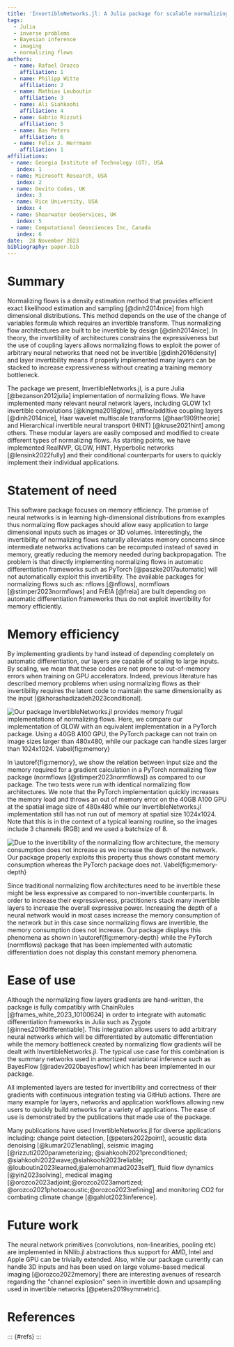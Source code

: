 ```yaml
---
title: 'InvertibleNetworks.jl: A Julia package for scalable normalizing flows'
tags:
  - Julia
  - inverse problems
  - Bayesian inference
  - imaging
  - normalizing flows
authors:
  - name: Rafael Orozco
    affiliation: 1
  - name: Philipp Witte
    affiliation: 2
  - name: Mathias Louboutin
    affiliation: 3
  - name: Ali Siahkoohi
    affiliation: 4
  - name: Gabrio Rizzuti
    affiliation: 5
  - name: Bas Peters
    affiliation: 6
  - name: Felix J. Herrmann
    affiliation: 1
affiliations:
 - name: Georgia Institute of Technology (GT), USA
   index: 1
 - name: Microsoft Research, USA
   index: 2
 - name: Devito Codes, UK
   index: 3
 - name: Rice University, USA
   index: 4
 - name: Shearwater GeoServices, UK
   index: 5
 - name: Computational Geosciences Inc, Canada
   index: 6
date:  28 November 2023  
bibliography: paper.bib
---
```


# Summary
Normalizing flows is a density estimation method that provides efficient exact likelihood estimation and sampling [@dinh2014nice] from high dimensional distributions. This method depends on the use of the change of variables formula which requires an invertible transform. Thus normalizing flow architectures are built to be invertible by design [@dinh2014nice]. In theory, the invertibility of architectures constrains the expressiveness but the use of coupling layers allows normalizing flows to exploit the power of arbitrary neural networks that need not be invertible [@dinh2016density] and layer invertibility means if properly implemented many layers can be stacked to increase expressiveness without creating a training memory bottleneck.  

The package we present, InvertibleNetworks.jl, is a pure Julia [@bezanson2012julia] implementation of normalizing flows. We have implemented many relevant neural network layers, including GLOW 1x1 invertible convolutions [@kingma2018glow], affine/additive coupling layers [@dinh2014nice], Haar wavelet multiscale transforms [@haar1909theorie] and Hierarchical invertible neural transport (HINT) [@kruse2021hint] among others. These modular layers are easily composed and modified to create different types of normalizing flows. As starting points, we have implemented RealNVP, GLOW, HINT, Hyperbolic networks [@lensink2022fully] and their conditional counterparts for users to quickly implement their individual applications. 

# Statement of need

This software package focuses on memory efficiency. The promise of neural networks is in learning high-dimensional distributions from examples thus normalizing flow packages should allow easy application to large dimensional inputs such as images or 3D volumes. Interestingly, the invertibility of normalizing flows naturally alleviates memory concerns since intermediate networks activations can be recomputed instead of saved in memory, greatly reducing the memory needed during backpropagation. The problem is that directly implementing normalizing flows in automatic differentiation frameworks such as PyTorch [@paszke2017automatic] will not automatically exploit this invertibility. The available packages for normalizing flows such as: nflows [@nflows], normflows [@stimper2023normflows] and FrEIA [@freia] are built depending on automatic differentiation frameworks thus do not exploit invertibility for memory efficiently. 

# Memory efficiency
By implementing gradients by hand instead of depending completely on automatic differentiation, our layers are capable of scaling to large inputs. By scaling, we mean that these codes are not prone to out-of-memory errors when training on GPU accelerators. Indeed, previous literature has described memory problems when using normalizing flows as their invertibility requires the latent code to maintain the same dimensionality as the input [@khorashadizadeh2023conditional].

![Our package InvertibleNetworks.jl provides memory frugal implementations of normalizing flows. Here, we compare our implementation of GLOW with an equivalent implementation in a PyTorch package.  Using a 40GB A100 GPU, the PyTorch package can not train on image sizes larger than 480x480,  while our package can handle sizes larger than 1024x1024.
\label{fig:memory}](./figs/mem_used_new.png)

In \autoref{fig:memory}, we show the relation between input size and the memory required for a gradient calculation in a PyTorch normalizing flow package (normflows [@stimper2023normflows]) as compared to our package. The two tests were run with identical normalizing flow architectures. We note that the PyTorch implementation quickly increases the memory load and throws an out of memory error on the 40GB A100 GPU at the spatial image size of 480x480 while our InvertibleNetworks.jl implementation still has not run out of memory at spatial size 1024x1024. Note that this is in the context of a typical learning routine, so the images include 3 channels (RGB) and we used a batchsize of 8. 

![Due to the invertibility of the normalizing flow architecture, the memory consumption does not increase as we increase the depth of the network. Our package properly exploits this property thus shows constant memory consumption whereas the PyTorch package does not. 
\label{fig:memory-depth}](./figs/mem_used_new_depth.png)


Since traditional normalizing flow architectures need to be invertible these might be less expressive as compared to non-invertible counterparts. In order to increase their expressiveness, practitioners stack many invertible layers to increase the overall expressive power. Increasing the depth of a neural network would in most cases increase the memory consumption of the network but in this case since normalizing flows are invertible, the memory consumption does not increase. Our package displays this phenomena as shown in \autoref{fig:memory-depth} while the PyTorch (normflows) package that has been implemented with automatic differentiation does not display this constant memory phenomena. 

# Ease of use
Although the normalizing flow layers gradients are hand-written, the package is fully compatibly with ChainRules [@frames_white_2023_10100624] in order to integrate with automatic differentiation frameworks in Julia such as Zygote [@innes2019differentiable]. This integration allows users to add arbitrary neural networks which will be differentiated by automatic differentiation while the memory bottleneck created by normalizing flow gradients will be dealt with InvertibleNetworks.jl. The typical use case for this combination is the summary networks used in amortized variational inference such as BayesFlow [@radev2020bayesflow] which has been implemented in our package. 

All implemented layers are tested for invertibility and correctness of their gradients with continuous integration testing via GitHub actions.  There are many example for layers, networks and  application workflows allowing new users to quickly build networks for a variety of applications. The ease of use is demonstrated by the publications that made use of the package.

Many publications have used InvertibleNetworks.jl for diverse applications including: change point detection, [@peters2022point], acoustic data denoising [@kumar2021enabling], seismic imaging [@rizzuti2020parameterizing; @siahkoohi2021preconditioned; @siahkoohi2022wave;@siahkoohi2023reliable; @louboutin2023learned,@alemohammad2023self], fluid flow dynamics [@yin2023solving], medical imaging [@orozco2023adjoint;@orozco2023amortized; @orozco2021photoacoustic;@orozco2023refining] and monitoring CO2 for combating climate change [@gahlot2023inference].

# Future work
The neural network primitives (convolutions, non-linearities, pooling etc) are implemented in NNlib.jl abstractions thus support for AMD, Intel and Apple GPU can be trivially extended. Also, while our package currently can handle 3D inputs and has been used on large volume-based medical imaging [@orozco2022memory] there are interesting avenues of research regarding the "channel explosion" seen in invertible down and upsampling used in invertible networks [@peters2019symmetric]. 



# References

::: {#refs}
:::


